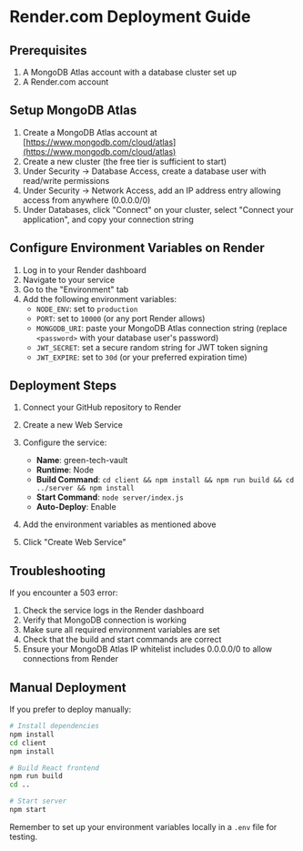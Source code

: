 # Render.com Deployment Guide

## Prerequisites

1. A MongoDB Atlas account with a database cluster set up
2. A Render.com account

## Setup MongoDB Atlas

1. Create a MongoDB Atlas account at [https://www.mongodb.com/cloud/atlas](https://www.mongodb.com/cloud/atlas)
2. Create a new cluster (the free tier is sufficient to start)
3. Under Security → Database Access, create a database user with read/write permissions
4. Under Security → Network Access, add an IP address entry allowing access from anywhere (0.0.0.0/0)
5. Under Databases, click "Connect" on your cluster, select "Connect your application", and copy your connection string

## Configure Environment Variables on Render

1. Log in to your Render dashboard
2. Navigate to your service
3. Go to the "Environment" tab
4. Add the following environment variables:
   - `NODE_ENV`: set to `production`
   - `PORT`: set to `10000` (or any port Render allows)
   - `MONGODB_URI`: paste your MongoDB Atlas connection string (replace `<password>` with your database user's password)
   - `JWT_SECRET`: set a secure random string for JWT token signing
   - `JWT_EXPIRE`: set to `30d` (or your preferred expiration time)

## Deployment Steps

1. Connect your GitHub repository to Render
2. Create a new Web Service
3. Configure the service:
   - **Name**: green-tech-vault
   - **Runtime**: Node
   - **Build Command**: `cd client && npm install && npm run build && cd ../server && npm install`
   - **Start Command**: `node server/index.js`
   - **Auto-Deploy**: Enable

4. Add the environment variables as mentioned above
5. Click "Create Web Service"

## Troubleshooting

If you encounter a 503 error:

1. Check the service logs in the Render dashboard
2. Verify that MongoDB connection is working
3. Make sure all required environment variables are set
4. Check that the build and start commands are correct
5. Ensure your MongoDB Atlas IP whitelist includes 0.0.0.0/0 to allow connections from Render

## Manual Deployment

If you prefer to deploy manually:

```bash
# Install dependencies
npm install
cd client
npm install

# Build React frontend
npm run build
cd ..

# Start server
npm start
```

Remember to set up your environment variables locally in a `.env` file for testing. 